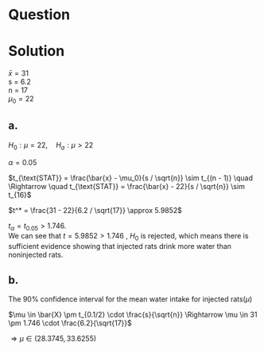 # Question

# Solution

$\bar{x} = 31$   
s = 6.2  
n = 17  
$\mu_0 = 22$    
  
## a.
$H_0: \mu = 22, \quad H_a: \mu > 22$
  
 $\alpha=0.05$  
 
$t_{\text{STAT}} = \frac{\bar{x} - \mu_0}{s / \sqrt{n}} \sim t_{(n - 1)} \quad \Rightarrow \quad t_{\text{STAT}} = \frac{\bar{x} - 22}{s / \sqrt{n}} \sim t_{16}$  

$t^* = \frac{31 - 22}{6.2 / \sqrt{17}} \approx 5.9852$  

      
$t_{\alpha} = t_{0.05} > 1.746.$   
We can see that $t = 5.9852 > 1.746$ , $H_0$ is rejected, which means there is sufficient evidence showing that injected rats drink more water than noninjected rats.
    
## b.  

The 90% confidence interval for the mean water intake for injected rats($\mu$)   

$\mu \in \bar{X} \pm t_{0.1/2} \cdot \frac{s}{\sqrt{n}} \Rightarrow \mu \in 31 \pm 1.746 \cdot \frac{6.2}{\sqrt{17}}$

$\Rightarrow \mu \in (28.3745,33.6255)$
